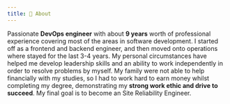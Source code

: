 ```yaml
---
title: 📝 About
---
```


Passionate **DevOps engineer** with about **9 years** worth of professional experience covering most of the areas in software development. I started off as a frontend and backend engineer, and then moved onto operations where stayed for the last 3-4 years. My personal circumstances have helped me develop leadership skills and an ability to work independently in order to resolve problems by myself. My family were not able to help financially with my studies, so I had to work hard to earn money whilst completing my degree, demonstrating my **strong work ethic and drive to succeed**. My final goal is to become an Site Reliability Engineer.
